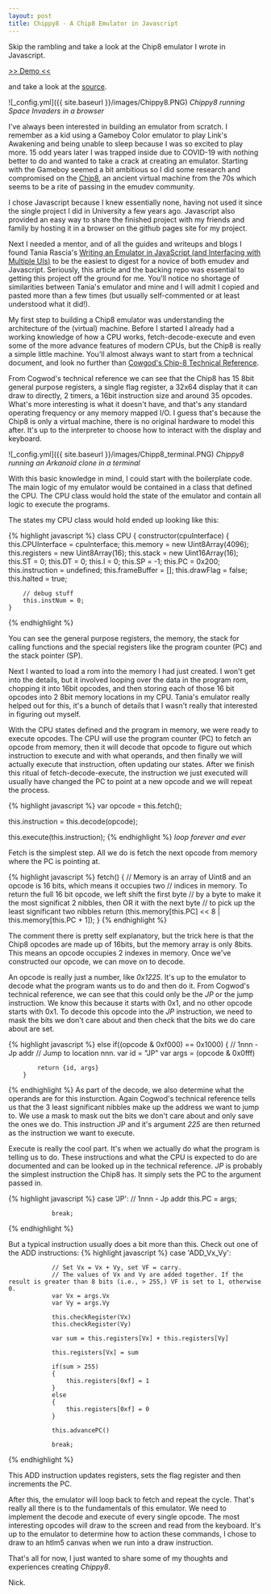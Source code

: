 ```yaml
---
layout: post
title: Chippy8 - A Chip8 Emulator in Javascript
---
```


Skip the rambling and take a look at the Chip8 emulator I wrote in Javascript.

[>> Demo <<](https://narwhaldisco.github.io/Chippy8/)

and take a look at the [source](https://github.com/narwhaldisco/Chippy8).

![_config.yml]({{ site.baseurl }}/images/Chippy8.PNG)
*Chippy8 running Space Invaders in a browser*


   I've always been interested in building an emulator from scratch. I remember as a kid using a Gameboy Color emulator to play Link's Awakening and being unable to sleep because I was so excited to play more. 15 odd years later I was trapped inside due to COVID-19 with nothing better to do and wanted to take a crack at creating an emulator. Starting with the Gameboy seemed a bit ambitious so I did some research and compromised on the [Chip8](https://en.wikipedia.org/wiki/CHIP-8), an ancient virtual machine from the 70s which seems to be a rite of passing in the emudev community.

  I chose Javascript because I knew essentially none, having not used it since the single project I did in University a few years ago. Javascript also provided an easy way to share the finished project with my friends and family by hosting it in a browser on the github pages site for my project.

  Next I needed a mentor, and of all the guides and writeups and blogs I found Tania Rascia's [Writing an Emulator in JavaScript (and Interfacing with Multiple UIs)](https://www.taniarascia.com/writing-an-emulator-in-javascript-chip8/) to be the easiest to digest for a novice of both emudev and Javascript. Seriously, this article and the backing repo was essential to getting this project off the ground for me. You'll notice no shortage of similarities between Tania's emulator and mine and I will admit I copied and pasted more than a few times (but usually self-commented or at least understood what it did!).

  My first step to building a Chip8 emulator was understanding the architecture of the (virtual) machine. Before I started I already had a working knowledge of how a CPU works, fetch-decode-execute and even some of the more advance features of modern CPUs, but the Chip8 is really a simple little machine. You'll almost always want to start from a technical document, and look no further than [Cowgod's Chip-8 Technical Reference](http://devernay.free.fr/hacks/chip8/C8TECH10.HTM).

  From Cogwod's technical reference we can see that the Chip8 has 15 8bit general purpose registers, a single flag register, a 32x64 display that it can draw to directly, 2 timers, a 16bit instruction size and around 35 opcodes. What's more interesting is what it doesn't have, and that's any standard operating frequency or any memory mapped I/O. I guess that's because the Chip8 is only a virtual machine, there is no original hardware to model this after. It's up to the interpreter to choose how to interact with the display and keyboard.
  
![_config.yml]({{ site.baseurl }}/images/Chipp8_terminal.PNG)
*Chippy8 running an Arkanoid clone in a terminal*

  With this basic knowledge in mind, I could start with the boilerplate code. The main logic of my emulator would be contained in a class that defined the CPU. The CPU class would hold the state of the emulator and contain all logic to execute the programs.

The states my CPU class would hold ended up looking like this:

{% highlight javascript %}
class CPU {
    constructor(cpuInterface) {
        this.CPUInterface = cpuInterface;
        this.memory = new Uint8Array(4096);
        this.registers = new Uint8Array(16);
        this.stack = new Uint16Array(16);
        this.ST = 0;
        this.DT = 0;
        this.I = 0;
        this.SP = -1;
        this.PC = 0x200;
        this.instruction = undefined;
        this.frameBuffer = [];
        this.drawFlag = false;
        this.halted = true;
    
        // debug stuff
        this.instNum = 0;
    }
{% endhighlight %}

  You can see the general purpose registers, the memory, the stack for calling functions and the special registers like the program counter (PC) and the stack pointer (SP).

  Next I wanted to load a rom into the memory I had just created. I won't get into the details, but it involved looping over the data in the program rom, chopping it into 16bit opcodes, and then storing each of those 16 bit opcodes into 2 8bit memory locations in my CPU. Tania's emulator really helped out for this, it's a bunch of details that I wasn't really that interested in figuring out myself.
  
  With the CPU states defined and the program in memory, we were ready to execute opcodes. The CPU will use the program counter (PC) to fetch an opcode from memory, then it will decode that opcode to figure out which instruction to execute and with what operands, and then finally we will actually execute that instruction, often updating our states. After we finish this ritual of fetch-decode-execute, the instruction we just executed will usually have changed the PC to point at a new opcode and we will repeat the process.

{% highlight javascript %}
  var opcode = this.fetch();

  this.instruction = this.decode(opcode);

  this.execute(this.instruction);
{% endhighlight %}
*loop forever and ever*

  Fetch is the simplest step. All we do is fetch the next opcode from memory where the PC is pointing at.
  
{% highlight javascript %}
    fetch()
    {
        // Memory is an array of Uint8 and an opcode is 16 bits, which means it occupies two
        // indices in memory. To return the full 16 bit opcode, we left shift the first byte
        // by a byte to make it the most significat 2 nibbles, then OR it with the next byte
        // to pick up the least significant two nibbles
        return (this.memory[this.PC] << 8 | this.memory[this.PC + 1]);
    }
{% endhighlight %}

  The comment there is pretty self explanatory, but the trick here is that the Chip8 opcodes are made up of 16bits, but the memory array is only 8bits. This means an opcode occupies 2 indexes in memory. Once we've constructed our opcode, we can move on to decode.

  An opcode is really just a number, like *0x1225*. It's up to the emulator to decode what the program wants us to do and then do it. From Cogwod's technical reference, we can see that this could only be the *JP* or the jump instruction. We know this because it starts with 0x1, and no other opcode starts with 0x1. To decode this opcode into the *JP* instruction, we need to mask the bits we don't care about and then check that the bits we do care about are set.

{% highlight javascript %}
        else if((opcode & 0xf000) == 0x1000)
        {
            // 1nnn - Jp addr 
            // Jump to location nnn.
            var id = "JP"
            var args = (opcode & 0x0fff)

            return {id, args}
        }
{% endhighlight %}
  As part of the decode, we also determine what the operands are for this insturction. Again Cogwod's technical reference tells us that the 3 least significant nibbles make up the address we want to jump to. We use a mask to mask out the bits we don't care about and only save the ones we do. This instruction JP and it's argument *225* are then returned as the instruction we want to execute.

  Execute is really the cool part. It's when we actually do what the program is telling us to do. These instructions and what the CPU is expected to do are documented and can be looked up in the technical reference. *JP* is probably the simplest instruction the Chip8 has. It simply sets the PC to the argument passed in. 

{% highlight javascript %}
            case 'JP':
                // 1nnn - Jp addr 
                this.PC = args;

                break;
{% endhighlight %}

  But a typical instruction usually does a bit more than this. Check out one of the ADD instructions:
{% highlight javascript %}
            case 'ADD_Vx_Vy':

                // Set Vx = Vx + Vy, set VF = carry.
                // The values of Vx and Vy are added together. If the result is greater than 8 bits (i.e., > 255,) VF is set to 1, otherwise 0. 
                var Vx = args.Vx
                var Vy = args.Vy

                this.checkRegister(Vx)
                this.checkRegister(Vy)

                var sum = this.registers[Vx] + this.registers[Vy]

                this.registers[Vx] = sum

                if(sum > 255)
                {
                    this.registers[0xf] = 1
                }
                else
                {
                    this.registers[0xf] = 0
                }

                this.advancePC()
            
                break;
{% endhighlight %}

  This ADD instruction updates registers, sets the flag register and then increments the PC.

  After this, the emulator will loop back to fetch and repeat the cycle. That's really all there is to the fundamentals of this emulator. We need to implement the decode and execute of every single opcode. The most interesting opcodes will draw to the screen and read from the keyboard. It's up to the emulator to determine how to action these commands, I chose to draw to an htlm5 canvas when we run into a draw instruction.

That's all for now, I just wanted to share some of my thoughts and experiences creating *Chippy8*.

Nick.
